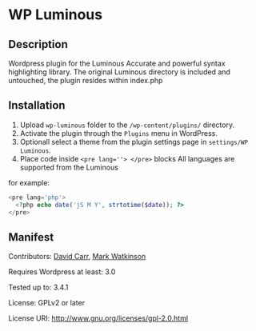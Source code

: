 WP Luminous
======

Description
------
Wordpress plugin for the Luminous Accurate and powerful syntax highlighting library. The original Luminous directory is included and untouched, the plugin resides within index.php

Installation
------
1. Upload `wp-luminous` folder to the `/wp-content/plugins/` directory.
2. Activate the plugin through the `Plugins` menu in WordPress.
3. Optionall select a theme from the plugin settings page in `settings/WP Luminous`.
4. Place code inside ````<pre lang=''> </pre>```` blocks All languages are supported from the Luminous

for example:
````php
<pre lang='php'>
  <?php echo date('jS M Y', strtotime($date)); ?>
</pre>
````

Manifest
------
Contributors: [David Carr](https://github.com/daveismyname), [Mark Watkinson](https://github.com/markwatkinson/luminous)

Requires Wordpress at least: 3.0

Tested up to: 3.4.1

License: GPLv2 or later

License URI: http://www.gnu.org/licenses/gpl-2.0.html
